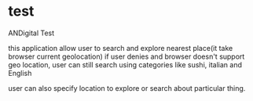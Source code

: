 # test
ANDigital Test

this application allow user to search and explore nearest place(it take browser current geolocation)
if user denies and browser doesn't support geo location, user can still search using categories like sushi, italian and English

user can also specify location to explore or search about particular thing.
